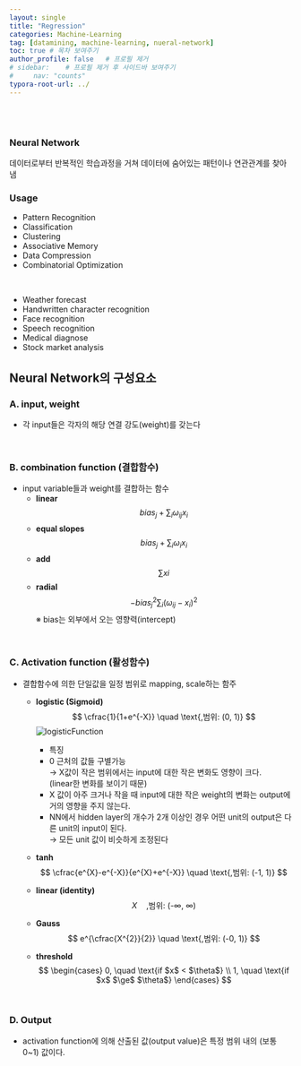```yaml
---
layout: single
title: "Regression"
categories: Machine-Learning
tag: [datamining, machine-learning, nueral-network]
toc: true # 목차 보여주기
author_profile: false   # 프로필 제거
# sidebar:    # 프로필 제거 후 사이드바 보여주기
#     nav: "counts"
typora-root-url: ../
---
```

<br><br>

### Neural Network
데이터로부터 반복적인 학습과정을 거쳐 데이터에 숨어있는 패턴이나 연관관계를 찾아냄

### Usage
- Pattern Recognition
- Classification
- Clustering
- Associative Memory
- Data Compression
- Combinatorial Optimization

<br>

- Weather forecast
- Handwritten character recognition
- Face recognition
- Speech recognition
- Medical diagnose
- Stock market analysis

## Neural Network의 구성요소
### **A. input, weight**
- 각 input들은 각자의 해당 연결 강도(weight)를 갖는다

<br>

### **B. combination function (결합함수)**
- input variable들과 weight를 결합하는 함수
  - **linear**<br>
    $$
    bias_{j} + \sum_{i} \omega_{ij}x_{i}
    $$
  - **equal slopes**<br>
    $$
    bias_{j} + \sum_{i} \omega_{i}x_{i}
    $$
  - **add**<br>
    $$
    \sum x{i}
    $$
  - **radial**<br>
    $$
    -bias_{j}^2 \sum_{i}(\omega_{ij}-x_{i})^2
    $$
  ※ bias는 외부에서 오는 영향력(intercept)

<br>

### **C. Activation function (활성함수)**
- 결합함수에 의한 단일값을 일정 범위로 mapping, scale하는 함주
  - **logistic (Sigmoid)**<br>
    $$
    \cfrac{1}{1+e^{-X}} \quad \text{,범위: (0, 1)}
    $$
    ![logisticFunction]({{site.url}}/images/2024-03-10-ml-neuralNetwork/1.JPG)
    - 특징
    - 0 근처의 값들 구별가능<br>
    → X값이 작은 범위에서는 input에 대한 작은 변화도 영향이 크다.<br>
    (linear한 변화를 보이기 때문)
    - X 값이 아주 크거나 작을 때 input에 대한 작은 weight의 변화는 output에 거의 영향을 주지 않는다.
    - NN에서 hidden layer의 개수가 2개 이상인 경우 어떤 unit의 output은 다른 unit의 input이 된다.<br>
    → 모든 unit 값이 비슷하게 조정된다

  - **tanh**<br>
    $$
    \cfrac{e^{X}-e^{-X}}{e^{X}+e^{-X}} \quad \text{,범위: (-1, 1)}
    $$
  - **linear (identity)**<br>
    $$
    X \quad \text{,범위: (-$\infty$, $\infty$)}
    $$
  - **Gauss**<br>
    $$
    e^{\cfrac{X^{2}}{2}} \quad \text{,범위: (-0, 1)}
    $$
  - **threshold**<br>
    $$
    \begin{cases}
    0, \quad \text{if $x$ < $\theta$} \\
    1, \quad \text{if  $x$ $\ge$ $\theta$}
    \end{cases}
    $$

<br>

### **D. Output**
- activation function에 의해 산출된 값(output value)은 특정 범위 내의 (보통 0~1) 값이다.

